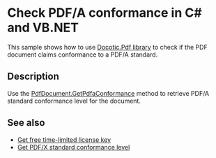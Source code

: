 # Check PDF/A conformance in C# and VB.NET

This sample shows how to use [Docotic.Pdf library](https://bitmiracle.com/pdf-library/) to check if the PDF document claims conformance to a PDF/A standard.

## Description 

Use the [PdfDocument.GetPdfaConformance](https://api.docotic.com/pdfdocument-getpdfaconformance) method to retrieve PDF/A standard conformance level for the document.

## See also

* [Get free time-limited license key](https://bitmiracle.com/pdf-library/download)
* [Get PDF/X standard conformance level](https://api.docotic.com/pdfdocument-getpdfxconformance)